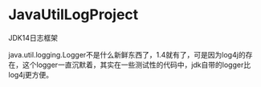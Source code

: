 # JavaUtilLogProject
JDK14日志框架

java.util.logging.Logger不是什么新鲜东西了，1.4就有了，可是因为log4j的存在，这个logger一直沉默着，其实在一些测试性的代码中，jdk自带的logger比log4j更方便。

